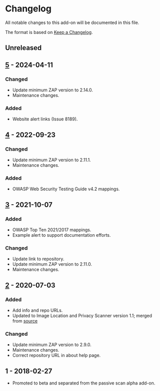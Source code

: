 # Changelog
All notable changes to this add-on will be documented in this file.

The format is based on [Keep a Changelog](https://keepachangelog.com/en/1.0.0/).

## Unreleased


## [5] - 2024-04-11
### Changed
- Update minimum ZAP version to 2.14.0.
- Maintenance changes.

### Added
- Website alert links (Issue 8189).

## [4] - 2022-09-23
### Changed
- Update minimum ZAP version to 2.11.1.
- Maintenance changes.

### Added
- OWASP Web Security Testing Guide v4.2 mappings.

## [3] - 2021-10-07
### Added
- OWASP Top Ten 2021/2017 mappings.
- Example alert to support documentation efforts.

### Changed
- Update link to repository.
- Update minimum ZAP version to 2.11.0.
- Maintenance changes.

## [2] - 2020-07-03
### Added
- Add info and repo URLs.
- Updated to Image Location and Privacy Scanner version 1.1; merged from [source](https://github.com/veggiespam/ImageLocationScanner) 

### Changed
- Update minimum ZAP version to 2.9.0.
- Maintenance changes.
- Correct repository URL in about help page.

## 1 - 2018-02-27

- Promoted to beta and separated from the passive scan alpha add-on.

[5]: https://github.com/zaproxy/zap-extensions/releases/imagelocationscanner-v5
[4]: https://github.com/zaproxy/zap-extensions/releases/imagelocationscanner-v4
[3]: https://github.com/zaproxy/zap-extensions/releases/imagelocationscanner-v3
[2]: https://github.com/zaproxy/zap-extensions/releases/imagelocationscanner-v2
